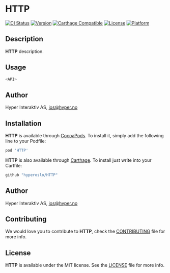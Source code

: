 # HTTP

[![CI Status](http://img.shields.io/travis/hyperoslo/HTTP.svg?style=flat)](https://travis-ci.org/hyperoslo/HTTP)
[![Version](https://img.shields.io/cocoapods/v/HTTP.svg?style=flat)](http://cocoadocs.org/docsets/HTTP)
[![Carthage Compatible](https://img.shields.io/badge/Carthage-compatible-4BC51D.svg?style=flat)](https://github.com/Carthage/Carthage)
[![License](https://img.shields.io/cocoapods/l/HTTP.svg?style=flat)](http://cocoadocs.org/docsets/HTTP)
[![Platform](https://img.shields.io/cocoapods/p/HTTP.svg?style=flat)](http://cocoadocs.org/docsets/HTTP)

## Description

**HTTP** description.

## Usage

```swift
<API>
```

## Author

Hyper Interaktiv AS, ios@hyper.no

## Installation

**HTTP** is available through [CocoaPods](http://cocoapods.org). To install
it, simply add the following line to your Podfile:

```ruby
pod 'HTTP'
```

**HTTP** is also available through [Carthage](https://github.com/Carthage/Carthage).
To install just write into your Cartfile:

```ruby
github "hyperoslo/HTTP"
```

## Author

Hyper Interaktiv AS, ios@hyper.no

## Contributing

We would love you to contribute to **HTTP**, check the [CONTRIBUTING](https://github.com/hyperoslo/HTTP/blob/master/CONTRIBUTING.md) file for more info.

## License

**HTTP** is available under the MIT license. See the [LICENSE](https://github.com/hyperoslo/HTTP/blob/master/LICENSE.md) file for more info.
